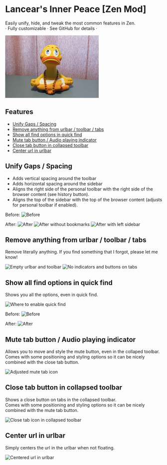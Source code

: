 # Lancear's Inner Peace [Zen Mod]
Easily unify, hide, and tweak the most common features in Zen.<br>
· Fully customizable · See GitHub for details ·

![Thumbnail](./thumbnail.png)

## Features
- [Unify Gaps / Spacing](#unify-gaps--spacing)
- [Remove anything from urlbar / toolbar / tabs](#remove-anything-from-urlbar--toolbar--tabs)
- [Show all find options in quick find](#show-all-find-options-in-quick-find)
- [Mute tab button / Audio playing indicator](#mute-tab-button--audio-playing-indicator)
- [Close tab button in collapsed toolbar](#close-tab-button-in-collapsed-toolbar)
- [Center url in urlbar](#center-url-in-urlbar)

## Unify Gaps / Spacing
- Adds vertical spacing around the toolbar
- Adds horizontal spacing around the sidebar
- Aligns the right side of the personal toolbar with the right side of the browser content (see history button).
- Aligns the top of the sidebar with the top of the browser content (adjusts for personal toolbar if enabled).

Before:
![Before](https://github.com/user-attachments/assets/489563d0-6506-4282-9e34-3b9edbafe21e)

After:
![After](https://github.com/user-attachments/assets/a4abddbf-fcf7-4afa-9afb-56375704c26a)
![After without bookmarks](https://github.com/user-attachments/assets/22566c36-49e8-44b9-84fc-6ea6bc335783)
![After with left sidebar](https://github.com/user-attachments/assets/1741ac0c-736c-4a75-8221-5b5c4ddecfa0)

## Remove anything from urlbar / toolbar / tabs
Remove literally anything. If you find something that I forgot, please let me know!

![Empty urlbar and toolbar](https://github.com/user-attachments/assets/7b400476-2af2-458e-96ac-2b1dc71d73b6)
![No indicators and buttons on tabs](https://github.com/user-attachments/assets/365fe8d5-1a1b-40d7-a396-777b6fc30997)

## Show all find options in quick find
Shows you all the options, even in quick find.

![Where to enable quick find](https://github.com/user-attachments/assets/75dd9c81-2efe-44d8-b9c9-d8469d8dce52)

Before:
![Before](https://github.com/user-attachments/assets/eadc11c2-8cfb-4943-bf18-6b17b9725556)

After:
![After](https://github.com/user-attachments/assets/d010632c-032e-4404-bbfa-27628cd5b900)

## Mute tab button / Audio playing indicator
Allows you to move and style the mute button, even in the collaped toolbar.<br>
Comes with some positioning and styling options so it can be nicely combined with the close tab button.

![Adjusted mute tab icon](https://github.com/user-attachments/assets/2b7e02c7-3027-4756-93c5-e2c0044c4f00)

## Close tab button in collapsed toolbar
Shows a close button on tabs in the collapsed toolbar.<br>
Comes with some positioning and styling options so it can be nicely combined with the mute tab button.

![Close tab icon in collapsed toolbar](https://github.com/user-attachments/assets/ce3f377d-293c-468b-a461-bff1f497be41)

## Center url in urlbar
Simply centers the url in the urlbar when not floating.

![Centered url in urlbar](https://github.com/user-attachments/assets/c5f98dda-1caa-4aaa-b195-ad92d17f0102)
